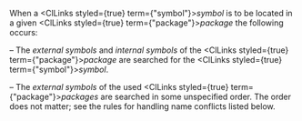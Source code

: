  



When a <ClLinks styled={true} term={"symbol"}><i>symbol</i></ClLinks> is to be located in a given <ClLinks styled={true} term={"package"}><i>package</i></ClLinks> the following occurs: 



– The *external symbols* and *internal symbols* of the <ClLinks styled={true} term={"package"}><i>package</i></ClLinks> are searched for the <ClLinks styled={true} term={"symbol"}><i>symbol</i></ClLinks>. 



– The *external symbols* of the used <ClLinks styled={true} term={"package"}><i>packages</i></ClLinks> are searched in some unspecified order. The order does not matter; see the rules for handling name conflicts listed below. 



